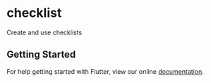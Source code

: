 # checklist

Create and use checklists

## Getting Started

For help getting started with Flutter, view our online
[documentation](https://flutter.io/).
